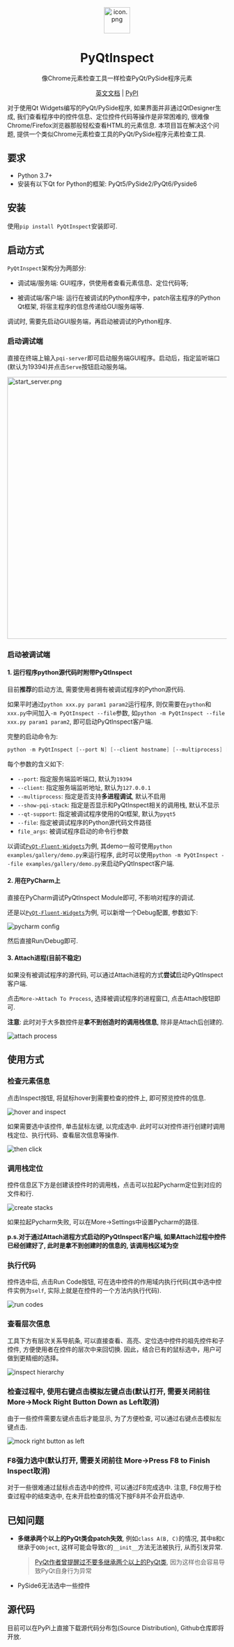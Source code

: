 <div align="center">
<img alt="icon.png" height="60" src="https://github.com/JezaChen/PyQtInspect-README-Assets/blob/main/Images/icon.png?raw=true"/>
</div>
<h1 align="center">PyQtInspect</h1>
<p align="center">像Chrome元素检查工具一样检查PyQt/PySide程序元素</p>

<p align="center">
<a href="https://jeza-chen.com/PyqtInspect">英文文档</a> | 
<a href="https://pypi.org/project/PyQtInspect/">PyPI</a>
</p>

对于使用Qt Widgets编写的PyQt/PySide程序, 如果界面并非通过QtDesigner生成, 
我们查看程序中的控件信息、定位控件代码等操作是非常困难的, 很难像Chrome/Firefox浏览器那般轻松查看HTML的元素信息.
本项目旨在解决这个问题, 提供一个类似Chrome元素检查工具的PyQt/PySide程序元素检查工具.

## 要求

- Python 3.7+
- 安装有以下Qt for Python的框架: PyQt5/PySide2/PyQt6/Pyside6

## 安装

使用`pip install PyQtInspect`安装即可.

## 启动方式

`PyQtInspect`架构分为两部分: 

- 调试端/服务端: GUI程序，供使用者查看元素信息、定位代码等;

- 被调试端/客户端: 运行在被调试的Python程序中，patch宿主程序的Python Qt框架, 将宿主程序的信息传递给GUI服务端等.

调试时, 需要先启动GUI服务端，再启动被调试的Python程序.

### 启动调试端

直接在终端上输入`pqi-server`即可启动服务端GUI程序。启动后，指定监听端口(默认为19394)并点击`Serve`按钮启动服务端。

<img alt="start_server.png" height="600" src="https://github.com/JezaChen/PyQtInspect-README-Assets/blob/main/Images/start_server.png?raw=true"/>

### 启动被调试端

#### 1. 运行程序python源代码时附带PyQtInspect

目前**推荐**的启动方法, 需要使用者拥有被调试程序的Python源代码.

如果平时通过`python xxx.py param1 param2`运行程序, 则仅需要在`python`和`xxx.py`中间加入`-m PyQtInspect --file`参数,
如`python -m PyQtInspect --file xxx.py param1 param2`, 即可启动PyQtInspect客户端.

完整的启动命令为:

```powershell
python -m PyQtInspect [--port N] [--client hostname] [--multiprocess] [--show-pqi-stack] [--qt-support=[pyqt5|pyside2|pyqt6|pyside6]] --file executable_file [file_args]
```

每个参数的含义如下:

* `--port`: 指定服务端监听端口, 默认为`19394`
* `--client`: 指定服务端监听地址, 默认为`127.0.0.1`
* `--multiprocess`: 指定是否支持**多进程调试**, 默认不启用
* `--show-pqi-stack`: 指定是否显示和PyQtInspect相关的调用栈, 默认不显示
* `--qt-support`: 指定被调试程序使用的Qt框架, 默认为`pyqt5`
* `--file`: 指定被调试程序的Python源代码文件路径
* `file_args`: 被调试程序启动的命令行参数

以调试[`PyQt-Fluent-Widgets`][1]为例, 其demo一般可使用`python examples/gallery/demo.py`来运行程序,
此时可以使用`python -m PyQtInspect --file examples/gallery/demo.py`来启动PyQtInspect客户端.

#### 2. 用在PyCharm上

直接在PyCharm调试PyQtInspect Module即可, 不影响对程序的调试.

还是以[`PyQt-Fluent-Widgets`][1]为例, 可以新增一个Debug配置, 参数如下:

<img alt="pycharm config" src="https://github.com/JezaChen/PyQtInspect-README-Assets/blob/main/Images/pycharm_config.png?raw=true"/>

然后直接Run/Debug即可.

#### 3. Attach进程(目前不稳定)

如果没有被调试程序的源代码, 可以通过Attach进程的方式**尝试**启动PyQtInspect客户端.

点击`More->Attach To Process`, 选择被调试程序的进程窗口, 点击Attach按钮即可. 

**注意**: 此时对于大多数控件是**拿不到创造时的调用栈信息**, 除非是Attach后创建的.

![attach process](https://github.com/JezaChen/PyQtInspect-README-Assets/blob/main/Images/attach_process.gif?raw=true)

## 使用方式

### 检查元素信息

点击Inspect按钮, 将鼠标hover到需要检查的控件上, 即可预览控件的信息.

![hover and inspect](https://github.com/JezaChen/PyQtInspect-README-Assets/blob/main/Images/hover_and_inspect.gif?raw=true)

如果需要选中该控件, 单击鼠标左键, 以完成选中. 此时可以对控件进行创建时调用栈定位、执行代码、查看层次信息等操作.

![then click](https://github.com/JezaChen/PyQtInspect-README-Assets/blob/main/Images/then_click.gif?raw=true)

### 调用栈定位

控件信息区下方是创建该控件时的调用栈，点击可以拉起Pycharm定位到对应的文件和行.

![create stacks](https://github.com/JezaChen/PyQtInspect-README-Assets/blob/main/Images/create_stacks.gif?raw=true)

如果拉起Pycharm失败, 可以在More->Settings中设置Pycharm的路径.

**p.s.对于通过Attach进程方式启动的PyQtInspect客户端, 如果Attach过程中控件已经创建好了, 此时是拿不到创建时的信息的, 该调用栈区域为空**

### 执行代码

控件选中后, 点击Run Code按钮, 可在选中控件的作用域内执行代码(其中选中控件实例为`self`, 实际上就是在控件的一个方法内执行代码).

![run codes](https://github.com/JezaChen/PyQtInspect-README-Assets/blob/main/Images/run_codes.gif?raw=true)

### 查看层次信息

工具下方有层次关系导航条, 可以直接查看、高亮、定位选中控件的祖先控件和子控件, 方便使用者在控件的层次中来回切换.
因此，结合已有的鼠标选中，用户可做到更精细的选择。

![inspect hierarchy](https://github.com/JezaChen/PyQtInspect-README-Assets/blob/main/Images/inspect_hierarchy.gif?raw=true)

### 检查过程中, 使用右键点击模拟左键点击(默认打开, 需要关闭前往 More->Mock Right Button Down as Left取消)

由于一些控件需要左键点击后才能显示, 为了方便检查, 可以通过右键点击模拟左键点击.

![mock right button as left](https://github.com/JezaChen/PyQtInspect-README-Assets/blob/main/Images/mock_right_btn_as_left.gif?raw=true)

### F8强力选中(默认打开, 需要关闭前往 More->Press F8 to Finish Inspect取消)

对于一些很难通过鼠标点击选中的控件, 可以通过F8完成选中. 注意, F8仅用于检查过程中的结束选中, 在未开启检查的情况下按F8并不会开启选中.

## 已知问题

- **多继承两个以上的PyQt类会patch失效**, 例如`class A(B, C)`的情况, 其中`B`和`C`继承于`QObject`, 这样可能会导致`C`的`__init__`方法无法被执行, 从而引发异常.
  > [PyQt作者曾提醒过不要多继承两个以上的PyQt类][2], 因为这样也会容易导致PyQt自身行为异常

- PySide6无法选中一些控件

## 源代码

目前可以在PyPi上直接下载源代码分布包(Source Distribution), Github仓库即将开放.

[1]: https://github.com/zhiyiYo/PyQt-Fluent-Widgets
[2]: https://www.riverbankcomputing.com/pipermail/pyqt/2017-January/038650.html
